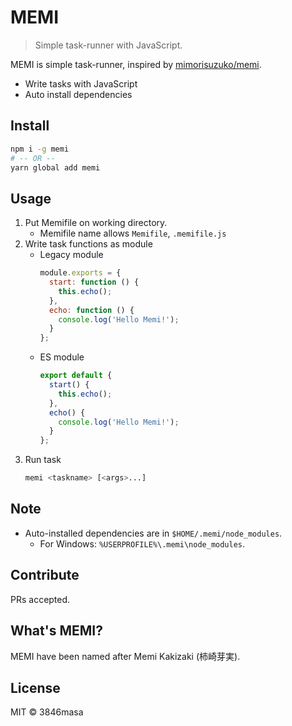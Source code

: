 # MEMI

> Simple task-runner with JavaScript.

MEMI is simple task-runner, inspired by [mimorisuzuko/memi].

- Write tasks with JavaScript
- Auto install dependencies

[mimorisuzuko/memi]: https://github.com/mimorisuzuko/memi

## Install

```bash
npm i -g memi
# -- OR --
yarn global add memi
```

## Usage

1. Put Memifile on working directory.
    - Memifile name allows `Memifile`, `.memifile.js`
2. Write task functions as module
    - Legacy module
      ```js
      module.exports = {
        start: function () {
          this.echo();
        },
        echo: function () {
          console.log('Hello Memi!');
        }
      };
      ```
    - ES module
      ```js
      export default {
        start() {
          this.echo();
        },
        echo() {
          console.log('Hello Memi!');
        }
      };
      ```
3. Run task
    ```bash
    memi <taskname> [<args>...]
    ```

## Note

- Auto-installed dependencies are in `$HOME/.memi/node_modules`.
  - For Windows: `%USERPROFILE%\.memi\node_modules`.

## Contribute

PRs accepted.

## What's MEMI?

MEMI have been named after Memi Kakizaki (柿崎芽実).

## License

MIT © 3846masa

